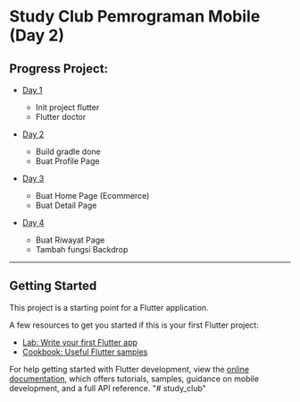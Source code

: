 # Study Club Pemrograman Mobile (Day 2)

## Progress Project:
- [Day 1](https://github.com/Faris0520/study_club/tree/Day-1)
  - Init project flutter
  - Flutter doctor
    
- [Day 2](https://github.com/Faris0520/study_club/tree/Day-2)
  - Build gradle done
  - Buat Profile Page

- [Day 3](https://github.com/Faris0520/study_club/tree/Day-3)
  - Buat Home Page (Ecommerce)
  - Buat Detail Page

- [Day 4](https://github.com/Faris0520/study_club/tree/Day-4)
  - Buat Riwayat Page
  - Tambah fungsi Backdrop

___

## Getting Started

This project is a starting point for a Flutter application.

A few resources to get you started if this is your first Flutter project:

- [Lab: Write your first Flutter app](https://docs.flutter.dev/get-started/codelab)
- [Cookbook: Useful Flutter samples](https://docs.flutter.dev/cookbook)

For help getting started with Flutter development, view the
[online documentation](https://docs.flutter.dev/), which offers tutorials,
samples, guidance on mobile development, and a full API reference.
"# study_club" 
